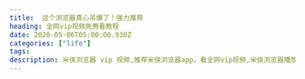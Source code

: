 ```yaml
---
title:  这个浏览器真心吊爆了！强力推荐
heading: 全网vip视频免费看教程
date: 2020-05-06T05:00:00.930Z
categories: ["life"]
tags: 
description: 米侠浏览器 vip 视频,推荐米侠浏览器app，看全网vip视频,米侠浏览器播放全网VIP视频教程。
---
```




